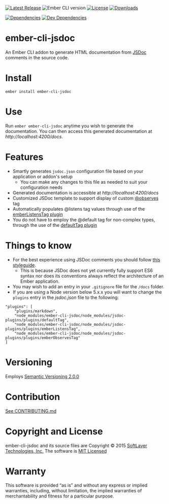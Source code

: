 
[![Latest Release](https://img.shields.io/github/release/softlayer/ember-cli-jsdoc.svg)](https://github.com/softlayer/ember-cli-jsdoc/releases) ![Ember CLI version](https://img.shields.io/badge/ember%20cli-0.2.7-orange.svg) [![License](https://img.shields.io/npm/l/ember-cli-jsdoc.svg)](LICENSE.md) [![Downloads](https://img.shields.io/npm/dm/ember-cli-jsdoc.svg)](https://www.npmjs.com/package/ember-cli-jsdoc)

[![Dependencies](https://img.shields.io/david/softlayer/ember-cli-jsdoc.svg)](https://david-dm.org/softlayer/ember-cli-jsdoc) [![Dev Dependencies](https://img.shields.io/david/dev/softlayer/ember-cli-jsdoc.svg)](https://david-dm.org/softlayer/ember-cli-jsdoc#info=devDependencies)


# ember-cli-jsdoc

An Ember CLI addon to generate HTML documentation from [JSDoc](http://usejsdoc.org) comments in the source code.



# Install

```
ember install ember-cli-jsdoc
```



# Use

Run `ember ember-cli-jsdoc` anytime you wish to generate the documentation.  You can then access this generated
documentation at *http://localhost:4200/docs*.



# Features

* Smartly generates `jsdoc.json` configuration file based on your application or addon's setup
    * You can make any changes to this file as needed to suit your configuration needs
* Generated documentation is accessible at *http://localhost:4200/docs*
* Customized JSDoc template to support display of custom [@observes](https://github.com/notmessenger/jsdoc-plugins#emberobservestag) tag
* Automatically populates @listens tag values through use of the [emberListensTag plugin](https://github.com/notmessenger/jsdoc-plugins#emberlistenstag)
* You do not have to employ the @default tag for non-complex types, through the use of the [defaultTag plugin](https://github.com/notmessenger/jsdoc-plugins#defaulttag)



# Things to know

* For the best experience using JSDoc comments you should follow
[this styleguide](https://github.com/softlayer/ember-style-guide#comments).
    * This is because JSDoc does not yet currently fully support ES6 syntax nor does its conventions always reflect the architecture of an Ember application.
* You may wish to add an entry in your `.gitignore` file for the `/docs` folder.
* If you are using a Node version below 5.x.x you will want to change the `plugins` entry in the *jsdoc.json* file to the following:

```
"plugins": [
    "plugins/markdown",
    "node_modules/ember-cli-jsdoc/node_modules/jsdoc-plugins/plugins/defaultTag",
    "node_modules/ember-cli-jsdoc/node_modules/jsdoc-plugins/plugins/emberListensTag",
    "node_modules/ember-cli-jsdoc/node_modules/jsdoc-plugins/plugins/emberObservesTag"
]
```



# Versioning
Employs [Semantic Versioning 2.0.0](http://semver.org/)



# Contribution
[See CONTRIBUTING.md](CONTRIBUTING.md)



# Copyright and License
ember-cli-jsdoc and its source files are Copyright © 2015 [SoftLayer Technologies, Inc.](http://www.softlayer.com/)
The software is [MIT Licensed](LICENSE.md)



# Warranty
This software is provided “as is” and without any express or implied warranties, including, without limitation, the
implied warranties of merchantability and fitness for a particular purpose.
